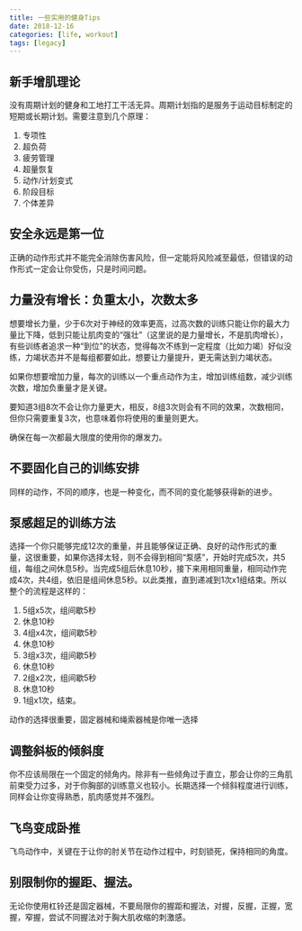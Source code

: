 ```yaml
---
title: 一些实用的健身Tips
date: 2018-12-16
categories: [life, workout]
tags: [legacy]
---
```


## 新手增肌理论

没有周期计划的健身和工地打工干活无异。周期计划指的是服务于运动目标制定的短期或长期计划。需要注意到几个原理：
1. 专项性
2. 超负荷
3. 疲劳管理
4. 超量恢复 
5. 动作/计划变式
6. 阶段目标
7. 个体差异

## 安全永远是第一位

正确的动作形式并不能完全消除伤害风险，但一定能将风险减至最低，但错误的动作形式一定会让你受伤，只是时间问题。

## 力量没有增长：负重太小，次数太多

想要增长力量，少于6次对于神经的效率更高，过高次数的训练只能让你的最大力量比下降，低到只能让肌肉变的“强壮”（这里说的是力量增长，不是肌肉增长），有些训练者追求一种“到位”的状态，觉得每次不练到一定程度（比如力竭）好似没练，力竭状态并不是每组都要如此，想要让力量提升，更无需达到力竭状态。

如果你想要增加力量，每次的训练以一个重点动作为主，增加训练组数，减少训练次数，增加负重量才是关键。

要知道3组8次不会让你力量更大，相反，8组3次则会有不同的效果，次数相同，但你只需要重复3次，也意味着你将使用的重量则更大。

确保在每一次都最大限度的使用你的爆发力。

## 不要固化自己的训练安排

同样的动作，不同的顺序，也是一种变化，而不同的变化能够获得新的进步。

## 泵感超足的训练方法

选择一个你只能够完成12次的重量，并且能够保证正确、良好的动作形式的重量，这很重要，如果你选择太轻，则不会得到相同“泵感”，开始时完成5次，共5组，每组之间休息5秒。当完成5组后休息10秒，接下来用相同重量，相同动作完成4次，共4组，依旧是组间休息5秒。以此类推，直到递减到1次x1组结束。所以整个的流程是这样的：

1. 5组x5次，组间歇5秒
2. 休息10秒
3. 4组x4次，组间歇5秒
4. 休息10秒
5. 3组x3次，组间歇5秒
6. 休息10秒
7. 2组x2次，组间歇5秒
8. 休息10秒
9. 1组x1次，结束。

动作的选择很重要，固定器械和绳索器械是你唯一选择

## 调整斜板的倾斜度

你不应该局限在一个固定的倾角内。除非有一些倾角过于直立，那会让你的三角肌前束受力过多，对于你胸部的训练意义也较小。长期选择一个倾斜程度进行训练，同样会让你变得熟悉，肌肉感觉并不强烈。

## 飞鸟变成卧推

飞鸟动作中，关键在于让你的肘关节在动作过程中，时刻锁死，保持相同的角度。

## 别限制你的握距、握法。

无论你使用杠铃还是固定器械，不要局限你的握距和握法，对握，反握，正握，宽握，窄握，尝试不同握法对于胸大肌收缩的刺激感。

